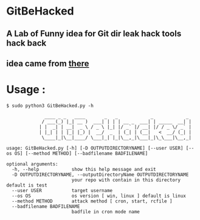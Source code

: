 # GitBeHacked

## A Lab of Funny idea for Git dir leak hack tools hack back

## idea came from [there](https://twitter.com/drivertomtt/status/1422806890254200835?s=19)

# Usage :

```
$ sudo python3 GitBeHacked.py -h

              ____ _ _   ____       _   _            _            _ 
             / ___(_) |_| __ )  ___| | | | __ _  ___| | _____  __| |
            | |  _| | __|  _ \ / _ \ |_| |/ _` |/ __| |/ / _ \/ _` |
            | |_| | | |_| |_) |  __/  _  | (_| | (__|   <  __/ (_| |
             \____|_|\__|____/ \___|_| |_|\__,_|\___|_|\_\___|\__,_|
                                                                        
usage: GitBeHacked.py [-h] [-D OUTPUTDIRECTORYNAME] [--user USER] [--os OS] [--method METHOD] [--badfilename BADFILENAME]

optional arguments:
  -h, --help            show this help message and exit
  -D OUTPUTDIRECTORYNAME, --outputDirectoryName OUTPUTDIRECTORYNAME
                        your repo with contain in this directory default is test
  --user USER           target username
  --os OS               os version [ win, linux ] default is linux
  --method METHOD       attack method [ cron, start, rcfile ]
  --badfilename BADFILENAME
                        badfile in cron mode name

```
